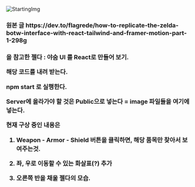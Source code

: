 ![StartingImg](https://user-images.githubusercontent.com/28921656/103332836-f92a5c80-4aae-11eb-99ca-a7bcb3d96cef.PNG)

<h3>원본 글  https://dev.to/flagrede/how-to-replicate-the-zelda-botw-interface-with-react-tailwind-and-framer-motion-part-1-298g <h3>

을 참고한 젤다 : 야숨 UI 를 React로 만들어 보기.

해당 코드를 내려 받는다.

npm start 로 실행한다.

Server에 올라가야 할 것은 Public으로 넣는다 = image 파일들을 여기에 넣는다.

현재 구상 중인 내용은

1. Weapon - Armor - Shield 버튼을 클릭하면, 해당 품목만 찾아서 보여주는것.

2. 좌, 우로 이동할 수 있는 화살표(?) 추가

3. 오른쪽 반을 채울 젤다의 모습.

